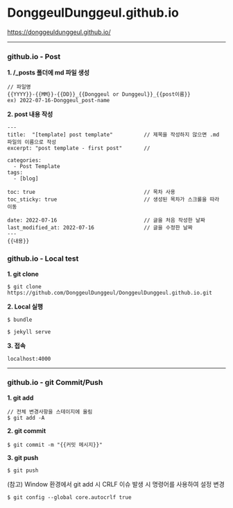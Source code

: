 # DonggeulDunggeul.github.io

https://donggeuldunggeul.github.io/


---
### github.io - Post
**1. /_posts 폴더에 md 파일 생성**
```
// 파일명
{{YYYY}}-{{MM}}-{{DD}}_{{Donggeul or Dunggeul}}_{{post이름}}
ex) 2022-07-16-Donggeul_post-name
```

**2. post 내용 작성**
```
---
title:  "[template] post template"          // 제목을 작성하지 않으면 .md 파일의 이름으로 작성
excerpt: "post template - first post"       // 

categories:
  - Post Template
tags:
  - [blog]

toc: true                                   // 목차 사용
toc_sticky: true                            // 생성된 목차가 스크롤을 따라 이동
 
date: 2022-07-16                            // 글을 처음 작성한 날짜
last_modified_at: 2022-07-16                // 글을 수정한 날짜
---
{{내용}}
```


### github.io - Local test
**1. git clone**
```
$ git clone https://github.com/DonggeulDunggeul/DonggeulDunggeul.github.io.git
```
**2. Local 실행**
```
$ bundle
```
```
$ jekyll serve
```

**3. 접속**
```
localhost:4000
```

---
### github.io - git Commit/Push
**1. git add**
```
// 전체 변경사항을 스테이지에 올림 
$ git add -A
```
**2. git commit**
```
$ git commit -m "{{커밋 메시지}}"
```

**3. git push**
```
$ git push
```

(참고) Window 환경에서 git add 시 CRLF 이슈 발생 시 명령어를 사용하여 설정 변경
```
$ git config --global core.autocrlf true
```
